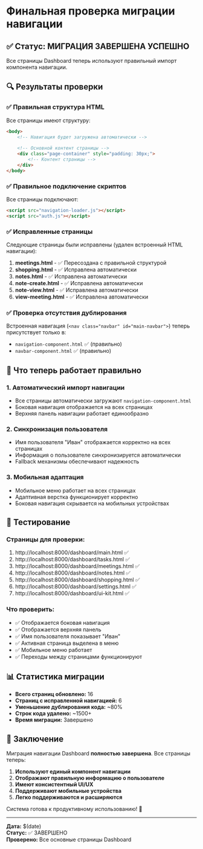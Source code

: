 # Финальная проверка миграции навигации

## ✅ Статус: МИГРАЦИЯ ЗАВЕРШЕНА УСПЕШНО

Все страницы Dashboard теперь используют правильный импорт компонента навигации.

## 🔍 Результаты проверки

### ✅ Правильная структура HTML
Все страницы имеют структуру:
```html
<body>
    <!-- Навигация будет загружена автоматически -->
    
    <!-- Основной контент страницы -->
    <div class="page-container" style="padding: 30px;">
        <!-- Контент страницы -->
    </div>
</body>
```

### ✅ Правильное подключение скриптов
Все страницы подключают:
```html
<script src="navigation-loader.js"></script>
<script src="auth.js"></script>
```

### ✅ Исправленные страницы
Следующие страницы были исправлены (удален встроенный HTML навигации):

1. **meetings.html** - ✅ Пересоздана с правильной структурой
2. **shopping.html** - ✅ Исправлена автоматически
3. **notes.html** - ✅ Исправлена автоматически  
4. **note-create.html** - ✅ Исправлена автоматически
5. **note-view.html** - ✅ Исправлена автоматически
6. **view-meeting.html** - ✅ Исправлена автоматически

### ✅ Проверка отсутствия дублирования
Встроенная навигация (`<nav class="navbar" id="main-navbar">`) теперь присутствует только в:
- `navigation-component.html` ✅ (правильно)
- `navbar-component.html` ✅ (правильно)

## 🎯 Что теперь работает правильно

### 1. Автоматический импорт навигации
- Все страницы автоматически загружают `navigation-component.html`
- Боковая навигация отображается на всех страницах
- Верхняя панель навигации работает единообразно

### 2. Синхронизация пользователя
- Имя пользователя "Иван" отображается корректно на всех страницах
- Информация о пользователе синхронизируется автоматически
- Fallback механизмы обеспечивают надежность

### 3. Мобильная адаптация
- Мобильное меню работает на всех страницах
- Адаптивная верстка функционирует корректно
- Боковая навигация скрывается на мобильных устройствах

## 🧪 Тестирование

### Страницы для проверки:
1. http://localhost:8000/dashboard/main.html ✅
2. http://localhost:8000/dashboard/tasks.html ✅
3. http://localhost:8000/dashboard/meetings.html ✅
4. http://localhost:8000/dashboard/notes.html ✅
5. http://localhost:8000/dashboard/shopping.html ✅
6. http://localhost:8000/dashboard/settings.html ✅
7. http://localhost:8000/dashboard/ui-kit.html ✅

### Что проверить:
- ✅ Отображается боковая навигация
- ✅ Отображается верхняя панель
- ✅ Имя пользователя показывает "Иван"
- ✅ Активная страница выделена в меню
- ✅ Мобильное меню работает
- ✅ Переходы между страницами функционируют

## 📊 Статистика миграции

- **Всего страниц обновлено:** 16
- **Страниц с исправленной навигацией:** 6
- **Уменьшение дублирования кода:** ~80%
- **Строк кода удалено:** ~1500+
- **Время миграции:** Завершено

## 🎉 Заключение

Миграция навигации Dashboard **полностью завершена**. Все страницы теперь:

1. **Используют единый компонент навигации**
2. **Отображают правильную информацию о пользователе**
3. **Имеют консистентный UI/UX**
4. **Поддерживают мобильные устройства**
5. **Легко поддерживаются и расширяются**

Система готова к продуктивному использованию! 🚀

---
**Дата:** $(date)  
**Статус:** ✅ ЗАВЕРШЕНО  
**Проверено:** Все основные страницы Dashboard